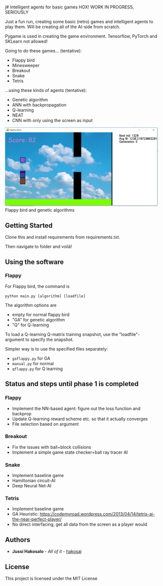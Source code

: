 j# Intelligent agents for basic games
HOX! WORK IN PROGRESS, SERIOUSLY


Just a fun run, creating some basic (retro) games and intelligent agents to play them. Will be creating all of the AI-side from scratch.

Pygame is used in creating the game environment. Tensorflow, PyTorch and SKLearn not allowed!

Going to do these games... (tentative):
  - Flappy bird
  - Minesweeper
  - Breakout
  - Snake
  - Tetris

...using these kinds of agents (tentative):
  - Genetic algorithm
  - ANN with backpropagation
  - Q-learning
  - NEAT
  - CNN with only using the screen as input

![Overview of the simulation](https://github.com/hakosaj/PygameAI/blob/master/flappy/gena.JPG) Flappy bird and genetic algorithms
## Getting Started

Clone this and install requirements from requirements.txt.

Then navigate to folder and voilá!



## Using the software

### Flappy

For Flappy bird, the command is

`python main.py [algorithm] [loadfile]`

The algorithm options are
  - empty for normal flappy bird
  - "GA" for genetic algorithm
  - "Q" for Q-learning

To load a Q-learning Q-matrix training snapshot, use the "loadfile"-argument to specify the snapshot.

Simpler way is to use the specified files separately:
- `gaflappy.py` for GA
- `manual.py` for normal
- `qflappy.py` for Q learning




## Status and steps until phase 1 is completed

### Flappy
  - Implement the NN-based agent: figure out the loss function and backprop
  - Update Q-learning reward scheme etc. so that it actually converges
  - File selection based on argument
 
### Breakout
  - Fix the issues with ball+block collisions
  - Implement a simple game state checker=ball ray tracer AI

### Snake
  - Implement baseline game
  - Hamiltonian circuit-AI
  - Deep Neural Net-AI
  
### Tetris
  - Implement baseline game
  - GA Heuristic: https://codemyroad.wordpress.com/2013/04/14/tetris-ai-the-near-perfect-player/
  - No direct interfacing, get all data from the screen as a player would


## Authors

* **Jussi Hakosalo** - *All of it* - [hakosaj](https://github.com/hakosaj)

## License

This project is licensed under the MIT License 
